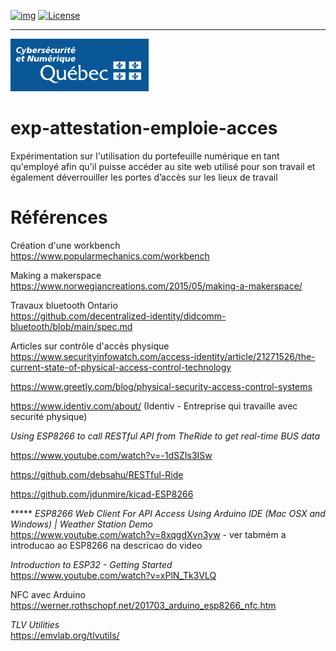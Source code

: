 <!-- ENTETE -->
[![img](https://img.shields.io/badge/Lifecycle-Experimental-339999)](https://www.quebec.ca/gouv/politiques-orientations/vitrine-numeriqc/accompagnement-des-organismes-publics/demarche-conception-services-numeriques)
[![License](https://img.shields.io/badge/Licence-LiLiQ--P-blue)](https://github.com/CQEN-QDCE/.github/blob/main/LICENCE.md)

---

<div>
    <img src="https://github.com/CQEN-QDCE/.github/blob/main/images/mcn.png" />
</div>
<!-- FIN ENTETE -->

# exp-attestation-emploie-acces

Expérimentation sur l'utilisation du portefeuille numérique en tant qu'employé afin qu'il puisse accéder au site web utilisé pour son travail et également déverrouiller les portes d’accès sur les lieux de travail

# Références 

Création d'une workbench  
https://www.popularmechanics.com/workbench

Making a makerspace  
https://www.norwegiancreations.com/2015/05/making-a-makerspace/

Travaux bluetooth Ontario  
https://github.com/decentralized-identity/didcomm-bluetooth/blob/main/spec.md

Articles sur contrôle d'accès physique   
https://www.securityinfowatch.com/access-identity/article/21271526/the-current-state-of-physical-access-control-technology

https://www.greetly.com/blog/physical-security-access-control-systems

https://www.identiv.com/about/  (Identiv - Entreprise qui travaille avec securité physique)



*Using ESP8266 to call RESTful API from TheRide to get real-time BUS data*

https://www.youtube.com/watch?v=-1dSZIs3ISw

https://github.com/debsahu/RESTful-Ride

https://github.com/jdunmire/kicad-ESP8266

***** *ESP8266 Web Client For API Access Using Arduino IDE (Mac OSX and Windows) | Weather Station Demo*  
https://www.youtube.com/watch?v=8xqgdXvn3yw - ver tabmém a introducao ao ESP8266 na descricao do video   


*Introduction to ESP32 - Getting Started*  
https://www.youtube.com/watch?v=xPlN_Tk3VLQ

NFC avec Arduino  
https://werner.rothschopf.net/201703_arduino_esp8266_nfc.htm


*TLV Utilities*  
https://emvlab.org/tlvutils/
